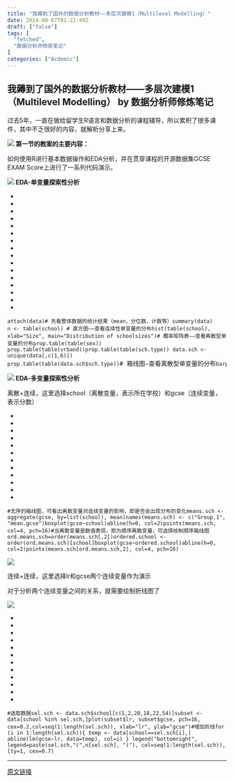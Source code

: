 ```yaml
---
title: "我薅到了国外的数据分析教材——多层次建模1（Multilevel Modelling）"
date: 2024-08-07T01:22:49Z
draft: ["false"]
tags: [
  "fetched",
  "数据分析师修炼笔记"
]
categories: ["Acdemic"]
---
```

我薅到了国外的数据分析教材——多层次建模1（Multilevel Modelling） by 数据分析师修炼笔记
------
<div><p>过去5年，一直在做给留学生R语言和数据分析的课程辅导，所以累积了很多课件，其中不乏很好的内容，就解析分享上来。</p><p><strong><img data-ratio="1" data-src="https://res.wx.qq.com/t/wx_fed/we-emoji/res/v1.3.10/assets/Expression/Expression_67@2x.png" data-w="128" src="https://res.wx.qq.com/t/wx_fed/we-emoji/res/v1.3.10/assets/Expression/Expression_67@2x.png"> 第一节的教案的主要内容：</strong></p><p>如何使用R进行基本数据操作和EDA分析，并在贯穿课程的开源数据集GCSE EXAM Score上进行了一系列代码演示。<span></span></p><p><strong><img data-ratio="1" data-src="https://res.wx.qq.com/t/wx_fed/we-emoji/res/v1.3.10/assets/Expression/Expression_67@2x.png" data-w="128" src="https://res.wx.qq.com/t/wx_fed/we-emoji/res/v1.3.10/assets/Expression/Expression_67@2x.png"> EDA-单变量探索性分析</strong></p><section><ul><li><li><li><li><li><li><li><li><li><li><li><li><li><li><li><li></ul><pre data-lang="bash"><code><span>attach(data)</span></code><code><span><span># 先看整体数据的统计结果（mean，分位数，计数等）</span></span></code><code><span>summary(data) </span></code><code><span>n &lt;- table(school) </span></code><code><span><span># 直方图——查看连续性单变量的分布</span></span></code><code><span>hist(table(school), xlab=<span>"Size"</span>, main=<span>"Distribution of school</span></span></code><code><span><span>sizes"</span>)</span></code><code><span><span># 概率矩阵表——查看离散型单变量的分布</span></span></code><code><span>prop.table(table(sex)) </span></code><code><span>prop.table(table(vrband))</span></code><code><span>prop.table(table(sch.type)) </span></code><code><span>data.sch &lt;- unique(data[,c(1,6)]) </span></code><code><span>prop.table(table(data.sch<span>$sch</span>.<span>type</span>))</span></code># 箱线图—查看离散型单变量的分布<code><span>barplot(prop.table(table(sex)))</span></code><code><span>barplot(prop.table(table(vrband)))</span></code><code><span>barplot(prop.table(table(sch.type)))</span></code></pre></section><p><strong><img data-src="https://res.wx.qq.com/t/wx_fed/we-emoji/res/v1.3.10/assets/Expression/Expression_67@2x.png" data-ratio="1" data-w="128" src="https://res.wx.qq.com/t/wx_fed/we-emoji/res/v1.3.10/assets/Expression/Expression_67@2x.png"> EDA-多变量探索性分析</strong><strong></strong></p><p><span>离散+连续，这里选择school（离散变量，表示所在学校）和gcse（连续变量，表示分数）</span></p><section><ul><li><li><li><li><li><li><li><li><li><li><li><li></ul><pre data-lang="cs"><code><span><span>#无序的箱线图，可看出离散变量对连续变量的影响，即是否会出现分布的变化</span></span></code><code><span>means.sch &lt;- aggregate(gcse, <span>by</span>=list(school), mean)</span></code><code><span>names(means.sch) &lt;- c(<span>"Group.1"</span>, <span>"mean.gcse"</span>)</span></code><code><span>boxplot(gcse~school)</span></code><code><span>abline(h=<span>0</span>, col=<span>2</span>)</span></code><code><span>points(means.sch, col=<span>4</span>, pch=<span>16</span>)</span></code><code><span><span>#当离散变量是数值表现，即为顺序离散变量，可选择绘制顺序箱线图</span></span></code><code><span>ord.means.sch=order(means.sch[,<span>2</span>])</span></code><code><span>ordered.school &lt;- order(ord.means.sch)[school]</span></code><code><span>boxplot(gcse~ordered.school)</span></code><code><span>abline(h=<span>0</span>, col=<span>2</span>)</span></code><code><span>points(means.sch[ord.means.sch,<span>2</span>], col=<span>4</span>, pch=<span>16</span>)</span></code></pre></section><p><img data-galleryid="" data-imgfileid="100000342" data-ratio="0.5944954128440367" data-s="300,640" data-src="https://mmbiz.qpic.cn/mmbiz_png/BibadMadR2tQ5mVGtTnZJictJAvoDLHH4ldtvT7XgububnkIxia8FAN8jJQWRmBxZ7USkGfoRZDEfccq7T2pxcaLA/640?wx_fmt=png&amp;from=appmsg" data-type="png" data-w="545" src="https://mmbiz.qpic.cn/mmbiz_png/BibadMadR2tQ5mVGtTnZJictJAvoDLHH4ldtvT7XgububnkIxia8FAN8jJQWRmBxZ7USkGfoRZDEfccq7T2pxcaLA/640?wx_fmt=png&amp;from=appmsg"></p><p>连续+连续，这里选择lr和gcse两个连续变量作为演示</p><p>对于分析两个连续变量之间的关系，就需要绘制折线图了<br></p><p><img data-galleryid="" data-imgfileid="100000343" data-ratio="0.5364341085271318" data-s="300,640" data-src="https://mmbiz.qpic.cn/mmbiz_png/BibadMadR2tQ5mVGtTnZJictJAvoDLHH4ls3CocAvEyDLxbw6uLeSD4uZ8pSqUoo7pibb9E2IP0dicQ8iaHdzicqw0mg/640?wx_fmt=png&amp;from=appmsg" data-type="png" data-w="645" src="https://mmbiz.qpic.cn/mmbiz_png/BibadMadR2tQ5mVGtTnZJictJAvoDLHH4ls3CocAvEyDLxbw6uLeSD4uZ8pSqUoo7pibb9E2IP0dicQ8iaHdzicqw0mg/640?wx_fmt=png&amp;from=appmsg"></p><section><ul><li><li><li><li><li><li><li><li><li><li><li><li></ul><pre data-lang="perl"><code><span><span>#选取数据</span></span></code><code><span>sel.sch &lt;- data.sch$school[c(<span>1</span>,<span>2</span>,<span>20</span>,<span>18</span>,<span>22</span>,<span>54</span>)]</span></code><code><span>subset &lt;- data[school %in% sel.sch,]</span></code><code><span>plot(subset$lr, subset$gcse, pch=<span>16</span>, cex=<span>0</span>.<span>2</span>,</span></code><code><span>col=se<span>q(1:length(sel.sch)</span>), xlab=<span>"lr"</span>, ylab=<span>"gcse"</span>)</span></code><code><span><span>#增加折线</span></span></code><code><span><span>for</span> (i in <span>1</span>:<span>length</span>(sel.sch)){</span></code><code><span> temp &lt;- data[school==sel.sch[i],]</span></code><code><span> abline(lm(gcse~lr, data=temp), col=i) </span></code><code><span>} </span></code><code><span>legend(<span>"bottomright"</span>, legend=paste(sel.sch,<span>"("</span>,n[sel.sch], <span>")"</span>), </span></code><code><span>col=se<span>q(1:length(sel.sch)</span>), lty=<span>1</span>, cex=<span>0</span>.<span>7</span>)</span></code></pre></section><p><mp-style-type data-value="3"></mp-style-type></p></div>  
<hr>
<a href="https://mp.weixin.qq.com/s/ewuy4ThbN0FWrsYuGqaZSw",target="_blank" rel="noopener noreferrer">原文链接</a>
